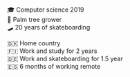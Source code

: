 🎓 Computer science 2019  
🌴 Palm tree grower  
🛹 20 years of skateboarding  
  
🇩🇰 Home country  
🇫🇮 Work and study for 2 years  
🇩🇪 Work and skateboarding for 1.5 year  
🇪🇸 6 months of working remote
